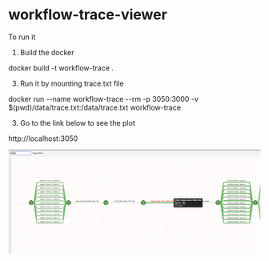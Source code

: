# workflow-trace-viewer

To run it 
1. Build the docker
   
docker build -t workflow-trace .

3. Run it by mounting trace.txt file

docker run --name workflow-trace --rm -p 3050:3000 -v $(pwd)/data/trace.txt:/data/trace.txt workflow-trace 

3. Go to the link below to see the plot

http://localhost:3050 


![screenshot](img/screenshot.png)




